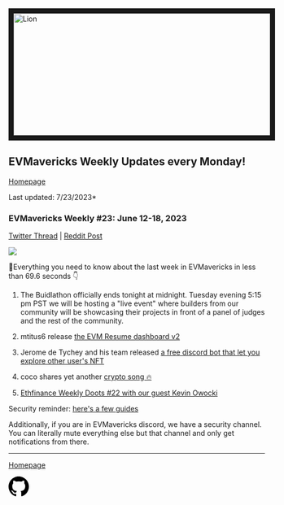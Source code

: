 <meta name="viewport" content="width=device-width,initial-scale=1">
<link rel="stylesheet" href="https://etheralpha.github.io/readme-themes/deep-blue.css">
    
<a href="https://looksrare.org/collections/0x7dDAA898D33D7aB252Ea5F89f96717c47B2fEE6e#items" target="_blank">
    <svg height="40" width="40" aria-hidden="true" viewBox="0 0 16 16" version="1.1" width="32" data-view-component="true" class="octicon octicon-mark-github v-align-left">
      <img src="https://i.imgur.com/XnxhIpb.png" 
alt="Lion" width="640" height="240" border=10" />
</a>    
                                            
                                             
## EVMavericks Weekly Updates every Monday!
[Homepage](https://evmavericks-weekly.netlify.app)

Last updated: 7/23/2023*
                                        
### EVMavericks Weekly #23: June 12-18, 2023
                                              
[Twitter Thread](https://twitter.com/696_eth/status/1670877834796228608) | [Reddit Post](https://www.reddit.com/r/ethfinance/comments/14d4z2j/daily_general_discussion_june_19_2023/joqr1nq/)
                                              
![](https://i.imgur.com/UVAxgft.png)
                                            
🦁Everything you need to know about the last week in EVMavericks in less than 69.6 seconds 👇

1. The Buidlathon officially ends tonight at midnight. Tuesday evening 5:15 pm PST we will be hosting a "live event" where builders from our community will be showcasing their projects in front of a panel of judges and the rest of the community.

2. mtitus6 release [the EVM Resume dashboard v2](https://dune.com/mtitus6/EVMavericks-Resume)   

3. Jerome de Tychey and his team released [a free discord bot that let you explore other user's NFT](https://boiler.gg/) 

4. coco shares yet another [crypto song 🔥](https://twitter.com/cocothecorncob/status/1669341697363304448?s=46&t=1aFoxtRR7lwj_gcLIaj7cA)

5. [Ethfinance Weekly Doots #22 with our guest Kevin Owocki](https://www.youtube.com/watch?v=difDTKT_S5A&ab_channel=EVMavericks-Ethfinance)

Security reminder: [here's a few guides](https://i.imgur.com/a/DSvQrXs.png)

Additionally, if you are in EVMavericks discord, we have a security channel. You can literally mute everything else but that channel and only get notifications from there.


---
                                              
[Homepage](https://evmavericks-weekly.netlify.app)

    
<a id="github-link" href="https://github.com/etheralpha/evm-updates/" target="_blank">
  <svg height="40" width="40" aria-hidden="true" viewBox="0 0 16 16" version="1.1" width="32" data-view-component="true" class="octicon octicon-mark-github v-align-middle">
      <path fill-rule="evenodd" d="M8 0C3.58 0 0 3.58 0 8c0 3.54 2.29 6.53 5.47 7.59.4.07.55-.17.55-.38 0-.19-.01-.82-.01-1.49-2.01.37-2.53-.49-2.69-.94-.09-.23-.48-.94-.82-1.13-.28-.15-.68-.52-.01-.53.63-.01 1.08.58 1.23.82.72 1.21 1.87.87 2.33.66.07-.52.28-.87.51-1.07-1.78-.2-3.64-.89-3.64-3.95 0-.87.31-1.59.82-2.15-.08-.2-.36-1.02.08-2.12 0 0 .67-.21 2.2.82.64-.18 1.32-.27 2-.27.68 0 1.36.09 2 .27 1.53-1.04 2.2-.82 2.2-.82.44 1.1.16 1.92.08 2.12.51.56.82 1.27.82 2.15 0 3.07-1.87 3.75-3.65 3.95.29.25.54.73.54 1.48 0 1.07-.01 1.93-.01 2.2 0 .21.15.46.55.38A8.013 8.013 0 0016 8c0-4.42-3.58-8-8-8z"></path>
  </svg>
</a>



